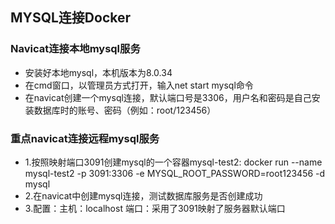 ## MYSQL连接Docker
### Navicat连接本地mysql服务
- 安装好本地mysql，本机版本为8.0.34
- 在cmd窗口，以管理员方式打开，输入net start mysql命令
- 在navicat创建一个mysql连接，默认端口号是3306，用户名和密码是自己安装数据库时的账号、密码（例如：root/123456）
### 重点navicat连接远程mysql服务
- 1.按照映射端口3091创建mysql的一个容器mysql-test2: docker run --name mysql-test2 -p 3091:3306 -e MYSQL_ROOT_PASSWORD=root123456 -d mysql
- 2.在navicat中创建mysql连接，测试数据库服务是否创建成功
- 3.配置：主机：localhost 端口：采用了3091映射了服务器默认端口



